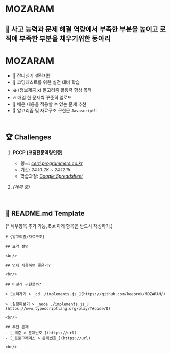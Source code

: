 # MOZARAM

## 🧩 사고 능력과 문제 해결 역량에서 부족한 부분을 높이고 로직에 부족한 부분을 채우기위한 동아리

# MOZARAM

- 🌱 잔디심기 챌린지!!
- 🎯 코딩테스트를 위한 실전 대비 학습
- ⛳️ (정보제공 x) 알고리즘 활용력 향상 목적
- 🔥 매일 한 문제씩 꾸준히 업로드
- 💖 배운 내용을 적용할 수 있는 문제 추천
- 💬 알고리즘 및 자료구조 구현은 `Javascript`!!

<br/>

## 🏆 Challenges

1. **PCCP (코딩전문역량인증)**

   - 링크: _[certi.programmers.co.kr](https://certi.programmers.co.kr/tryouts/apply/select?tryout_id=288&referrer=%2Ftryouts)_
   - 기간: _24.10.28 ~ 24.12.15_
   - 학습과정: _[Google Spreadsheet](https://docs.google.com/spreadsheets/d/1PtFWwEw9yuTd03WRH5oDQfvzOpvkaPtCg3me2ldc9n0/edit?gid=1386834576#gid=1386834576)_

2. _(계획 중)_

<br/>

## 🧾 README.md Template

(\* 세부항목 추가 가능, But 아래 항목은 반드시 작성하기.)

```
# {알고리즘/자료구조}

## 요약 설명

<br/>

## 언제 사용하면 좋은가?

<br/>

## 어떻게 구현할까?

> [보러가기 > _cd ./implements.js_](https://github.com/keeprok/MOZARAM/)

> [실행해보기 > _node ./implements.js_](https://www.typescriptlang.org/play/?#code/Q)

<br/>

## 추천 문제
- [_백준 > 문제번호_](https://url)
- [_프로그래머스 > 문제번호_](https://url)

<br/>
```
